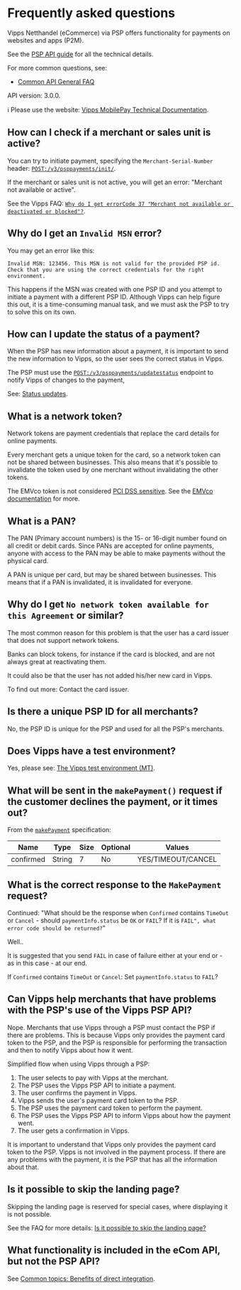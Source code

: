 <!-- START_METADATA
---
title: PSP API Frequently Asked Questions
sidebar_label: FAQ
sidebar_position: 40
description: Frequently asked questions for the PSP API.
pagination_next: null
pagination_prev: null
---
END_METADATA -->

# Frequently asked questions

Vipps Netthandel (eCommerce) via PSP offers functionality for payments on
websites and apps (P2M).

See the [PSP API guide](vipps-psp-api.md) for all the technical details.

For more common questions, see:

* [Common API General FAQ](https://developer.vippsmobilepay.com/docs/vipps-developers/faqs)

API version: 3.0.0.

<!-- START_COMMENT -->

ℹ️ Please use the website:
[Vipps MobilePay Technical Documentation](https://developer.vippsmobilepay.com/docs/APIs/psp-api).

<!-- END_COMMENT -->

## How can I check if a merchant or sales unit is active?

You can try to initiate payment, specifying the `Merchant-Serial-Number` header:
[`POST:/v3/psppayments/init/`](https://developer.vippsmobilepay.com/api/psp#tag/Vipps-PSP-API/operation/initiatePaymentV3UsingPOST).

If the merchant or sales unit is not active, you will get an error:
"Merchant not available or active".

See the Vipps FAQ:
[`Why do I get errorCode 37 "Merchant not available or deactivated or blocked"?`](https://developer.vippsmobilepay.com/docs/vipps-developers/faqs/common-errors-faq#why-do-i-get-errorcode-37-merchant-not-available-or-deactivated-or-blocked).

## Why do I get an `Invalid MSN` error?

You may get an error like this:

```text
Invalid MSN: 123456. This MSN is not valid for the provided PSP id.
Check that you are using the correct credentials for the right environment.
```

This happens if the MSN was created with one PSP ID and you attempt to initiate a
payment with a different PSP ID. Although Vipps can help figure this out, it is
a time-consuming manual task, and we must ask the PSP to try to solve this
on its own.

## How can I update the status of a payment?

When the PSP has new information about a payment, it is important to send the
new information to Vipps, so the user sees the correct status in Vipps.

The PSP must use the
[`POST:/v3/psppayments/updatestatus`](https://developer.vippsmobilepay.com/api/psp#tag/Vipps-PSP-API/operation/updatestatusUsingPOST)
endpoint to notify Vipps of changes to the payment,

See:
[Status updates](vipps-psp-api.md#status-updates).

## What is a network token?

Network tokens are payment credentials that replace the card details for online
payments.

Every merchant gets a unique token for the card, so a network token can not be
shared between businesses. This also means that it's possible to invalidate
the token used by one merchant without invalidating the other tokens.

The EMVco token is not considered
[PCI DSS sensitive](https://www.pcisecuritystandards.org/document_library/?document=pci_dss).
See the
[EMVco documentation](https://www.emvco.com/emv-technologies/payment-tokenisation/)
for more.

## What is a PAN?

The PAN (Primary account numbers) is the 15- or 16-digit number found on all
credit or debit cards. Since PANs are accepted for online payments, anyone with
access to the PAN may be able to make payments without the physical card.

A PAN is unique per card, but may be shared between businesses.
This means that if a PAN is invalidated, it is invalidated for everyone.

## Why do I get `No network token available for this Agreement` or similar?

The most common reason for this problem is that the user has a card issuer that
does not support network tokens.

Banks can block tokens, for instance if the card is blocked, and are not always
great at reactivating them.

It could also be that the user has not added his/her new card in Vipps.

To find out more: Contact the card issuer.

## Is there a unique PSP ID for all merchants?

No, the PSP ID is unique for the PSP and used for all the PSP's merchants.

## Does Vipps have a test environment?

Yes, please see: [The Vipps test environment (MT)](https://developer.vippsmobilepay.com/docs/vipps-developers/test-environment).

## What will be sent in the `makePayment()` request if the customer declines the payment, or it times out?

From the
[`makePayment`](https://developer.vippsmobilepay.com/api/psp#tag/Endpoints-required-by-Vipps-from-the-PSP/operation/makePaymentV3UsingPOST)
specification:

| Name      | Type   | Size | Optional | Values             |
| --------- | ------ | ---- | -------- | ------------------ |
| confirmed | String |  7   | No       | YES/TIMEOUT/CANCEL |

## What is the correct response to the `MakePayment` request?

Continued: "What should be the response when `Confirmed` contains `TimeOut` or `Cancel` -
should `paymentInfo.status` be `OK` or `FAIL`? If it is `FAIL", what error code should be returned?`"

Well..

It is suggested that you send `FAIL` in case of failure either at your end or -
as in this case - at our end.

If `Confirmed` contains `TimeOut` or `Cancel`: Set `paymentInfo.status` to `FAIL`?

## Can Vipps help merchants that have problems with the PSP's use of the Vipps PSP API?

Nope. Merchants that use Vipps through a PSP must contact the PSP if there are
problems. This is because Vipps only provides the payment card token to the PSP,
and the PSP is responsible for performing the transaction and then to notify
Vipps about how it went.

Simplified flow when using Vipps through a PSP:

1. The user selects to pay with Vipps at the merchant.
2. The PSP uses the Vipps PSP API to initiate a payment.
3. The user confirms the payment in Vipps.
4. Vipps sends the user's payment card token to the PSP.
5. The PSP uses the payment card token to perform the payment.
6. The PSP uses the Vipps PSP API to inform Vipps about how the payment went.
7. The user gets a confirmation in Vipps.

It is important to understand that Vipps only provides the payment card token
to the PSP. Vipps is not involved in the payment process. If there are any
problems with the payment, it is the PSP that has all the information about that.

## Is it possible to skip the landing page?

Skipping the landing page is reserved for special cases, where displaying it is not possible.

See the FAQ for more details:
[Is it possible to skip the landing page?](https://developer.vippsmobilepay.com/docs/vipps-developers/faqs/vipps-landing-page-faq#is-it-possible-to-skip-the-landing-page)

## What functionality is included in the eCom API, but not the PSP API?

See [Common topics: Benefits of direct integration](https://developer.vippsmobilepay.com/docs/vipps-developers/common-topics/direct-vs-psp#benefits-of-direct-integration).
